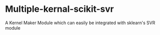 # Multiple-kernal-scikit-svr
A Kernel Maker Module which can easily be integrated with sklearn's SVR module
